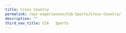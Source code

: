 ```yaml
---
title: Cross Country
permalink: /our-experiences/CCA-Sports/Cross-Country/
description: ""
third_nav_title: CCA   Sports
---
```

